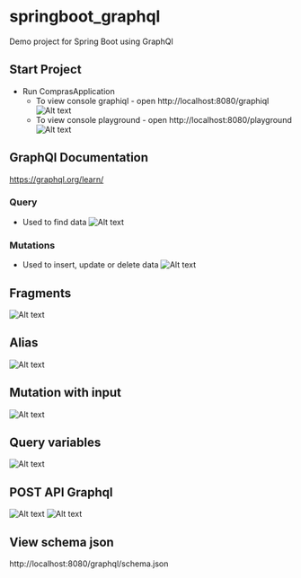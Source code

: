 # springboot_graphql
Demo project for Spring Boot using GraphQl

## Start Project
- Run ComprasApplication
  - To view console graphiql - open http://localhost:8080/graphiql
  ![Alt text](https://raw.github.com/MelissaTeodoro/springboot_graphql/main/docs/assets/graphql-graphiql.png)
  - To view console playground - open http://localhost:8080/playground
  ![Alt text](https://raw.github.com/MelissaTeodoro/springboot_graphql/main/docs/assets/graphql-playground.png)

## GraphQl Documentation
https://graphql.org/learn/

### Query
- Used to find data
  ![Alt text](https://raw.github.com/MelissaTeodoro/springboot_graphql/main/docs/assets/graphql-query.png)

### Mutations
- Used to insert, update or delete data
  ![Alt text](https://raw.github.com/MelissaTeodoro/springboot_graphql/main/docs/assets/graphql-mutation.png)

## Fragments
  ![Alt text](https://raw.github.com/MelissaTeodoro/springboot_graphql/main/docs/assets/graphql-fragment.png)

## Alias
  ![Alt text](https://raw.github.com/MelissaTeodoro/springboot_graphql/main/docs/assets/graphql-alias.png)

## Mutation with input
  ![Alt text](https://raw.github.com/MelissaTeodoro/springboot_graphql/main/docs/assets/graphql-input.png)

## Query variables
  ![Alt text](https://raw.github.com/MelissaTeodoro/springboot_graphql/main/docs/assets/graphql-query-variables.png)

## POST API Graphql
  ![Alt text](https://raw.github.com/MelissaTeodoro/springboot_graphql/main/docs/assets/graphql-post-api-1.png)
  ![Alt text](https://raw.github.com/MelissaTeodoro/springboot_graphql/main/docs/assets/graphql-post-api-2.png)

## View schema json
http://localhost:8080/graphql/schema.json

